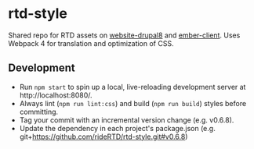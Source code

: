# rtd-style

Shared repo for RTD assets on [website-drupal8](https://github.com/rideRTD/website-drupal8) and [ember-client](https://github.com/rideRTD/ember-client). Uses Webpack 4 for translation and optimization of CSS.

## Development

- Run `npm start` to spin up a local, live-reloading development server at http://localhost:8080/.
- Always lint (`npm run lint:css`) and build (`npm run build`) styles before committing.
- Tag your commit with an incremental version change (e.g. v0.6.8).
- Update the dependency in each project's package.json (e.g. git+https://github.com/rideRTD/rtd-style.git#v0.6.8)
